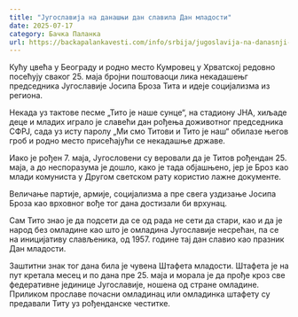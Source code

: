 ```yaml
---
title: "Југославија на данашњи дан славила Дан младости"
date: 2025-07-17
category: Бачка Паланка
url: https://backapalankavesti.com/info/srbija/jugoslavija-na-danasnji-dan-slavila-dan-mladosti4/
---
```


Кућу цвећа у Београду и родно место Кумровец у Хрватској редовно посећују сваког 25. маја бројни поштоваоци лика некадашењг председника Југославије Јосипа Броза Тита и идеје социјализма из региона.

Некада уз тактове песме „Тито је наше сунце“, на стадиону ЈНА, хиљаде деце и младих играло је славећи дан рођења доживотног председника СФРЈ, сада уз исту паролу „Ми смо Титови и Тито је наш“ обилазе његов гроб и родно место присећајући се некадашње државе.

Иако је рођен 7. маја, Југословени су веровали да је Титов рођендан 25. маја, а до неспоразума је дошло, како је тада објашњено, јер је Броз као млади комуниста у Другом светском рату користио лажне документе.

Величање партије, армије, социјализма а пре свега уздизање Јосипа Броза као врховног вође тог дана достизали би врхунац.

Сам Тито знао је да подсети да се од рада не сети да стари, као и да је народ без омладине као што је омладина Југославије несрећан, па се на иницијативу слављеника, од 1957. године тај дан славио као празник Дан младости.

Заштитни знак тог дана била је чувена Штафета младости. Штафета је на пут кретала месец и по дана пре 25. маја и морала је да прође кроз све федеративне јединице Југославије, ношена од стране омладине. Приликом прославе почасни омладинац или омладинка штафету су предавали Титу уз рођенданске честитке.
